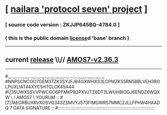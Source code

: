 
# [ [nailara 'protocol seven' project](http://nailara.network/) ]

### [ source code version : ZKJJP645BQ-4784.0 ]

### ( this is the public domain [license](../license)d 'base' branch )
---
## current [release](https://github.com/nailara-technologies/protocol-7/releases) \\\\// [AMOS7-v2.36.3](https://github.com/nailara-technologies/protocol-7/releases/tag/AMOS7-v2.36.3)
---

#,,,.,,,.,.,.,,,,,..,,,..,,.,,.,,,.,,,.,,,.,,,..,,...,...,,,.,,..,,,.,.,,,,.,,
#NNPSCNCOO7GEM37ZK3SYJFJB4GXWHXS3LCPMZKS5RN5BBLVEH3ROLPUXLIAT44XYC5HTCLCK45A44
#\\\|3SUWXSSVVPWCGO6PFMKPB2PXVJTZ6DT3LWUHBIOGJ6ENDZ6WQXW \ / AMOS7 \ YOURUM ::
#\[7]7AEGRBUXRVXOSVQ343ZSMVYJ573FIMGWR57MMC2JLLFPHW4HAADQ 7  DATA SIGNATURE ::
#:::::::::::::::::::::::::::::::::::::::::::::::::::::::::::::::::::::::::::::
